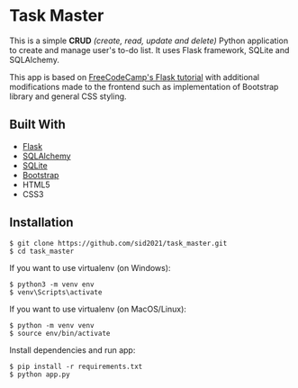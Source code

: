 # Task Master

This is a simple **CRUD** _(create, read, update and delete)_ Python application to create and manage user's to-do list. It uses Flask framework, SQLite and SQLAlchemy.

This app is based on [FreeCodeCamp's Flask tutorial](https://www.youtube.com/watch?v=Z1RJmh_OqeA&t=518s) with additional modifications made to the frontend such as implementation of Bootstrap library and general CSS styling.

## Built With

- [Flask](https://flask.palletsprojects.com/en/1.1.x/)
- [SQLAlchemy](https://www.sqlalchemy.org/)
- [SQLite](https://www.sqlite.org/index.html)
- [Bootstrap](https://getbootstrap.com/)
- HTML5
- CSS3

## Installation

```
$ git clone https://github.com/sid2021/task_master.git
$ cd task_master
```

If you want to use virtualenv (on Windows):

```
$ python3 -m venv env
$ venv\Scripts\activate
```

If you want to use virtualenv (on MacOS/Linux):

```
$ python -m venv venv
$ source env/bin/activate
```

Install dependencies and run app:

```
$ pip install -r requirements.txt
$ python app.py
```
